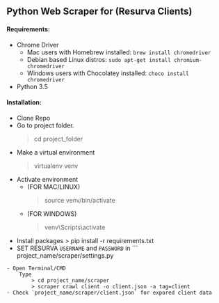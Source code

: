
## Python Web Scraper for (Resurva Clients)

#### Requirements:

 - Chrome Driver
	- Mac users with Homebrew installed:  `brew install chromedriver`
	- Debian based Linux distros:  `sudo apt-get install chromium-chromedriver`
	- Windows users with Chocolatey installed:  `choco install chromedriver`
 - Python 3.5
				
				
#### Installation:
- Clone Repo
- Go to project folder.
	> cd project_folder
- Make a virtual environment
	> virtualenv venv
- Activate environment
	- (FOR MAC/LINUX)
		> source venv/bin/activate
	- (FOR WINDOWS)
		> venv\Scripts\activate
- Install packages
		> pip install -r requirements.txt
- SET RESURVA `USERNAME` and `PASSWORD` in ```
project_name/scraper/settings.py
```
- Open Terminal/CMD
	Type
		> cd project_name/scraper
		> scraper crawl client -o client.json -a tag=client
- Check `project_name/scraper/client.json` for expored client data
